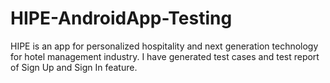 # HIPE-AndroidApp-Testing
HIPE is an app for personalized hospitality and next generation technology for hotel management industry. I have generated test cases and test report of Sign Up and Sign In feature.
